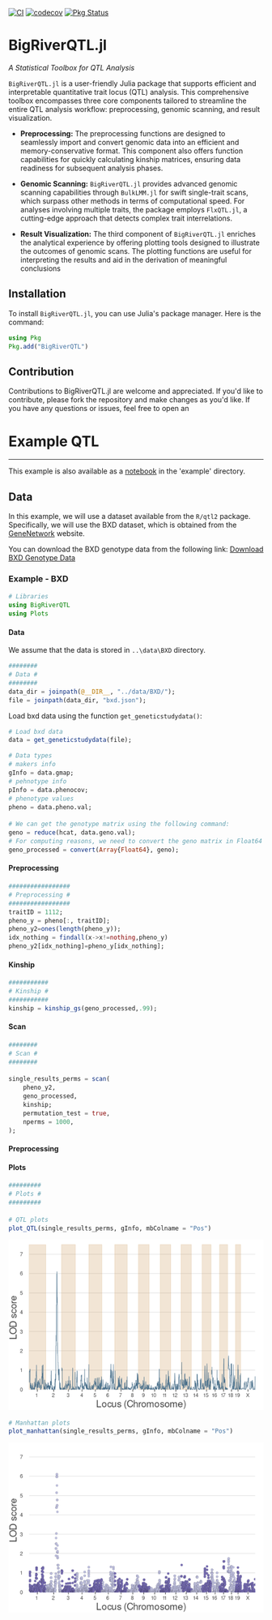 [![CI](https://github.com/senresearch/BigRiverQTL.jl/actions/workflows/ci.yml/badge.svg?branch=testing)](https://github.com/senresearch/BigRiverQTL.jl/actions/workflows/ci.yml)
[![codecov](https://codecov.io/gh/senresearch/BigRiverQTL.jl/branch/testing/graph/badge.svg?token=uHM6utUQoi)](https://codecov.io/gh/senresearch/BigRiverQTL.jl)
[![Pkg Status](https://www.repostatus.org/badges/latest/active.svg)](https://www.repostatus.org/#active)


# BigRiverQTL.jl


*A Statistical Toolbox for QTL Analysis*

`BigRiverQTL.jl` is a user-friendly Julia package that supports efficient and interpretable quantitative trait locus (QTL) analysis. This comprehensive toolbox encompasses three core components tailored to streamline the entire QTL analysis workflow: preprocessing, genomic scanning, and result visualization.

- **Preprocessing:** The preprocessing functions are designed to seamlessly import and convert genomic data into an efficient and memory-conservative format. This component also offers function capabilities for quickly calculating kinship matrices, ensuring data readiness for subsequent analysis phases.

- **Genomic Scanning:** `BigRiverQTL.jl` provides advanced genomic scanning capabilities through `BulkLMM.jl` for swift single-trait scans, which surpass other methods in terms of computational speed. For analyses involving multiple traits, the package employs `FlxQTL.jl`, a cutting-edge approach that detects complex trait interrelations.

- **Result Visualization:** The third component of `BigRiverQTL.jl` enriches the analytical experience by offering plotting tools designed to illustrate the outcomes of genomic scans. The plotting functions are useful for interpreting the results and aid in the derivation of meaningful conclusions


## Installation
To install `BigRiverQTL.jl`, you can use Julia's package manager. Here is the command:

```julia
using Pkg
Pkg.add("BigRiverQTL")
```



## Contribution
Contributions to BigRiverQTL.jl are welcome and appreciated. If you'd like to contribute, please fork the repository and make changes as you'd like. If you have any questions or issues, feel free to open an 


# Example QTL
___

This example is also available as a [notebook](example/example_qtl.ipynb) in the 'example' directory.

## Data

In this example, we will use a dataset available from the `R/qtl2` package. Specifically, we will use the BXD dataset, which is obtained from the [GeneNetwork](https://genenetwork.org/) website.

You can download the BXD genotype data from the following link:
[Download BXD Genotype Data](https://raw.githubusercontent.com/rqtl/qtl2data/master/BXD/bxd.zip)


### Example - BXD 


```julia
# Libraries
using BigRiverQTL
using Plots
```

#### Data

We assume that the data is stored in `..\data\BXD` directory.


```julia
########
# Data #
########
data_dir = joinpath(@__DIR__, "../data/BXD/");
file = joinpath(data_dir, "bxd.json");
```

Load bxd data using the function `get_geneticstudydata()`: 


```julia
# Load bxd data
data = get_geneticstudydata(file);
```


```julia
# Data types
# makers info 
gInfo = data.gmap;
# pehnotype info 
pInfo = data.phenocov;
# phenotype values 
pheno = data.pheno.val;

# We can get the genotype matrix using the following command:
geno = reduce(hcat, data.geno.val);
# For computing reasons, we need to convert the geno matrix in Float64
geno_processed = convert(Array{Float64}, geno);
```

#### Preprocessing


```julia
#################
# Preprocessing #
#################
traitID = 1112;
pheno_y = pheno[:, traitID];
pheno_y2=ones(length(pheno_y));
idx_nothing = findall(x->x!=nothing,pheno_y)
pheno_y2[idx_nothing]=pheno_y[idx_nothing];
```

#### Kinship


```julia
###########
# Kinship #
###########
kinship = kinship_gs(geno_processed,.99);
```

#### Scan


```julia
########
# Scan #
########

single_results_perms = scan(
	pheno_y2,
	geno_processed,
	kinship;
	permutation_test = true,
	nperms = 1000,
);
```

#### Preprocessing

#### Plots


```julia
#########
# Plots #
#########

# QTL plots
plot_QTL(single_results_perms, gInfo, mbColname = "Pos")

```
![image](images/QTL_example.png)

```julia
# Manhattan plots
plot_manhattan(single_results_perms, gInfo, mbColname = "Pos")
```
![image](images/manhattan_example.png)

